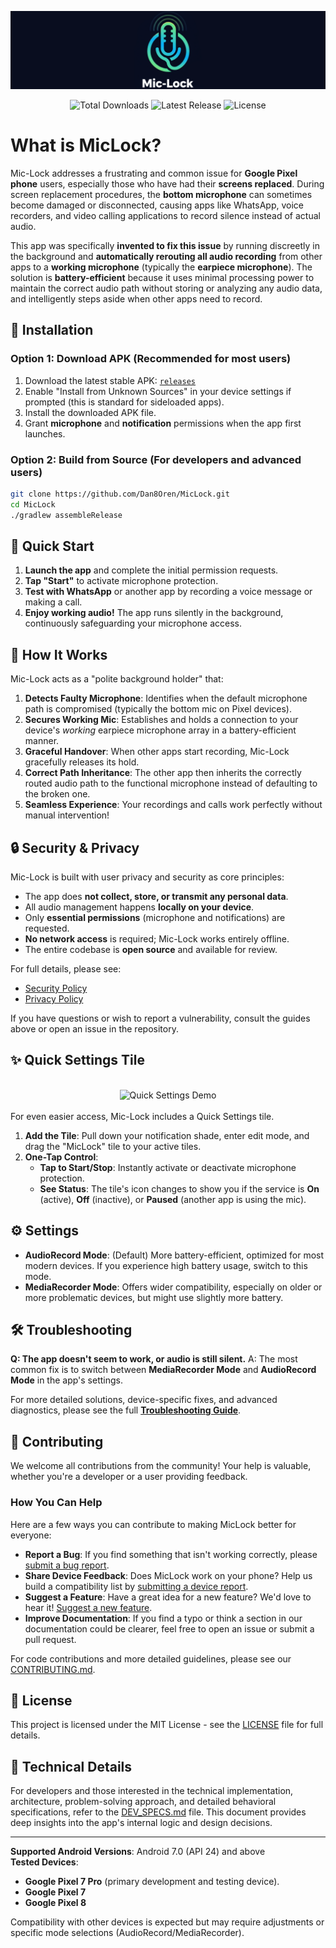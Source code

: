 
![logo](mic-lock_logo.png)

<!-- Badges -->
<div align="center">
  <img src="https://img.shields.io/github/downloads/Dan8Oren/MicLock/total" alt="Total Downloads">
  <img src="https://img.shields.io/github/v/release/Dan8Oren/MicLock" alt="Latest Release">
  <img src="https://img.shields.io/github/license/Dan8Oren/MicLock" alt="License">
</div>

# What is MicLock?

Mic-Lock addresses a frustrating and common issue for **Google Pixel phone** users, especially those who have had their **screens replaced**. During screen replacement procedures, the **bottom microphone** can sometimes become damaged or disconnected, causing apps like WhatsApp, voice recorders, and video calling applications to record silence instead of actual audio.

This app was specifically **invented to fix this issue** by running discreetly in the background and **automatically rerouting all audio recording** from other apps to a **working microphone** (typically the **earpiece microphone**). The solution is **battery-efficient** because it uses minimal processing power to maintain the correct audio path without storing or analyzing any audio data, and intelligently steps aside when other apps need to record.

## 🔧 Installation

### Option 1: Download APK (Recommended for most users)
1.  Download the latest stable APK: [`releases`](https://github.com/Dan8Oren/MicLock/releases/)
2.  Enable "Install from Unknown Sources" in your device settings if prompted (this is standard for sideloaded apps).
3.  Install the downloaded APK file.
4.  Grant **microphone** and **notification** permissions when the app first launches.

### Option 2: Build from Source (For developers and advanced users)

```bash
git clone https://github.com/Dan8Oren/MicLock.git
cd MicLock
./gradlew assembleRelease
```
## 🎯 Quick Start

1.  **Launch the app** and complete the initial permission requests.
2.  **Tap "Start"** to activate microphone protection.
3.  **Test with WhatsApp** or another app by recording a voice message or making a call.
4.  **Enjoy working audio!** The app runs silently in the background, continuously safeguarding your microphone access.

## 📱 How It Works

Mic-Lock acts as a "polite background holder" that:
1.  **Detects Faulty Microphone**: Identifies when the default microphone path is compromised (typically the bottom mic on Pixel devices).
2.  **Secures Working Mic**: Establishes and holds a connection to your device's *working* earpiece microphone array in a battery-efficient manner.
3.  **Graceful Handover**: When other apps start recording, Mic-Lock gracefully releases its hold.
4.  **Correct Path Inheritance**: The other app then inherits the correctly routed audio path to the functional microphone instead of defaulting to the broken one.
5.  **Seamless Experience**: Your recordings and calls work perfectly without manual intervention!

## 🔒 Security & Privacy

Mic-Lock is built with user privacy and security as core principles:

- The app does **not collect, store, or transmit any personal data**.
- All audio management happens **locally on your device**.
- Only **essential permissions** (microphone and notifications) are requested.
- **No network access** is required; Mic-Lock works entirely offline.
- The entire codebase is **open source** and available for review.

For full details, please see:
- [Security Policy](https://github.com/Dan8Oren/MicLock/blob/main/SECURITY.md)
- [Privacy Policy](https://github.com/Dan8Oren/MicLock/blob/main/PRIVACY.md)

If you have questions or wish to report a vulnerability, consult the guides above or open an issue in the repository.

## ✨ Quick Settings Tile
<div align="center">
<br>
  <img src="https://github.com/user-attachments/assets/8aba6137-c16a-4df5-97d4-531b9d667ae5" alt="Quick Settings Demo">
</div>
<br>
For even easier access, Mic-Lock includes a Quick Settings tile.

1.  **Add the Tile**: Pull down your notification shade, enter edit mode, and drag the "MicLock" tile to your active tiles.
2.  **One-Tap Control**:
    - **Tap to Start/Stop**: Instantly activate or deactivate microphone protection.
    - **See Status**: The tile's icon changes to show you if the service is **On** (active), **Off** (inactive), or **Paused** (another app is using the mic).


## ⚙️ Settings

-   **AudioRecord Mode**: (Default) More battery-efficient, optimized for most modern devices. If you experience high battery usage, switch to this mode.
-   **MediaRecorder Mode**:  Offers wider compatibility, especially on older or more problematic devices, but might use slightly more battery.

## 🛠️ Troubleshooting

**Q: The app doesn't seem to work, or audio is still silent.**
A: The most common fix is to switch between **MediaRecorder Mode** and **AudioRecord Mode** in the app's settings.

For more detailed solutions, device-specific fixes, and advanced diagnostics, please see the full **[Troubleshooting Guide](docs/troubleshooting.md)**.

## 🤝 Contributing

We welcome all contributions from the community! Your help is valuable, whether you're a developer or a user providing feedback.
### How You Can Help
Here are a few ways you can contribute to making MicLock better for everyone:

-   **Report a Bug**: If you find something that isn't working correctly, please [submit a bug report](https://github.com/Dan8Oren/MicLock/issues/new?template=bug_report.md).
-   **Share Device Feedback**: Does MicLock work on your phone? Help us build a compatibility list by [submitting a device report](https://github.com/Dan8Oren/MicLock/issues/new?template=device_compatibility.md).
-   **Suggest a Feature**: Have a great idea for a new feature? We'd love to hear it! [Suggest a new feature](https://github.com/Dan8Oren/MicLock/issues/new?template=feature_request.md).
-   **Improve Documentation**: If you find a typo or think a section in our documentation could be clearer, feel free to open an issue or submit a pull request.

For code contributions and more detailed guidelines, please see our [CONTRIBUTING.md](CONTRIBUTING.md).

## 📄 License

This project is licensed under the MIT License - see the [LICENSE](LICENSE) file for full details.

## 📖 Technical Details

For developers and those interested in the technical implementation, architecture, problem-solving approach, and detailed behavioral specifications, refer to the [DEV_SPECS.md](DEV_SPECS.md) file. This document provides deep insights into the app's internal logic and design decisions.

---

**Supported Android Versions**: Android 7.0 (API 24) and above  
**Tested Devices**: 
 - **Google Pixel 7 Pro** (primary development and testing device).
 - **Google Pixel 7**
 - **Google Pixel 8**
 
 Compatibility with other devices is expected but may require adjustments or specific mode selections (AudioRecord/MediaRecorder).
